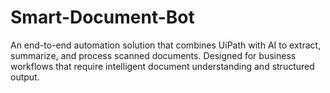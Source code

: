 # Smart-Document-Bot
An end-to-end automation solution that combines UiPath with AI to extract, summarize, and process scanned documents. Designed for business workflows that require intelligent document understanding and structured output.
